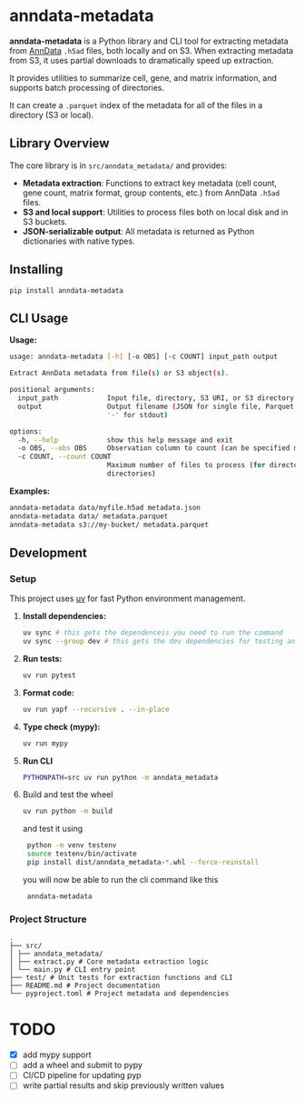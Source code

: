 # anndata-metadata

**anndata-metadata** is a Python library and CLI tool for extracting metadata from [AnnData](https://anndata.readthedocs.io/) `.h5ad` files, both locally and on S3. When extracting metadata from S3, it uses partial downloads to dramatically speed up extraction.

It provides utilities to summarize cell, gene, and matrix information, and supports batch processing of directories.

It can create a `.parquet` index of the metadata for all of the files in a directory (S3 or local).

## Library Overview

The core library is in `src/anndata_metadata/` and provides:

- **Metadata extraction**: Functions to extract key metadata (cell count, gene count, matrix format, group contents, etc.) from AnnData `.h5ad` files.
- **S3 and local support**: Utilities to process files both on local disk and in S3 buckets.
- **JSON-serializable output**: All metadata is returned as Python dictionaries with native types.

## Installing

```
pip install anndata-metadata
```

## CLI Usage

**Usage:**
```sh
usage: anndata-metadata [-h] [-o OBS] [-c COUNT] input_path output

Extract AnnData metadata from file(s) or S3 object(s).

positional arguments:
  input_path            Input file, directory, S3 URI, or S3 directory URI
  output                Output filename (JSON for single file, Parquet for directory,
                        '-' for stdout)

options:
  -h, --help            show this help message and exit
  -o OBS, --obs OBS     Observation column to count (can be specified multiple times)
  -c COUNT, --count COUNT
                        Maximum number of files to process (for directories/S3
                        directories)
```

**Examples:**
```sh
anndata-metadata data/myfile.h5ad metadata.json
anndata-metadata data/ metadata.parquet
anndata-metadata s3://my-bucket/ metadata.parquet
```

## Development

### Setup

This project uses [uv](https://github.com/astral-sh/uv) for fast Python environment management.

1. **Install dependencies:**
   ```sh
   uv sync # this gets the dependenceis you need to run the command
   uv sync --group dev # this gets the dev dependencies for testing and formatting
   ```

2. **Run tests:**
   ```sh
   uv run pytest
   ```

3. **Format code:**
   ```sh
   uv run yapf --recursive . --in-place
   ```

4. **Type check (mypy):**
   ```sh
   uv run mypy
   ```

5. **Run CLI**
   ```sh
   PYTHONPATH=src uv run python -m anndata_metadata
   ```

6. Build and test the wheel
   ```sh
   uv run python -m build
   ```
   and test it using
   ```sh
    python -m venv testenv
    source testenv/bin/activate
    pip install dist/anndata_metadata-*.whl --force-reinstall   
   ```
   you will now be able to run the cli command like this
   ```
    anndata-metadata
   ```


### Project Structure
```
.
├── src/
│ ├── anndata_metadata/
│ ├── extract.py # Core metadata extraction logic
│ └── main.py # CLI entry point
├── test/ # Unit tests for extraction functions and CLI
├── README.md # Project documentation
└── pyproject.toml # Project metadata and dependencies
```

# TODO

- [x] add mypy support
- [ ] add a wheel and submit to pypy
- [ ] CI/CD pipeline for updating pyp
- [ ] write partial results and skip previously written values